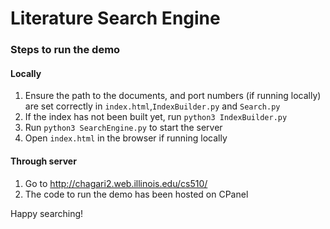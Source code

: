 # Literature Search Engine

### Steps to run the demo
#### Locally
1. Ensure the path to the documents, and port numbers (if running locally) are set correctly in `index.html`,`IndexBuilder.py` and `Search.py`
2. If the index has not been built yet, run `python3 IndexBuilder.py`
3. Run `python3 SearchEngine.py` to start the server
4. Open `index.html` in the browser if running locally

#### Through server
1. Go to http://chagari2.web.illinois.edu/cs510/
2. The code to run the demo has been hosted on CPanel

Happy searching!


